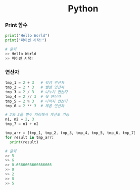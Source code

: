 <h1 align = "center"> Python </h1>

### Print 함수
``` python
print("Hello World")
print("파이썬 시작!")

# 출력 
>> Hello World
>> 파이썬 시작!
```

### 연산자
``` python
tmp_1 = 2 + 3   # 덧셈 연산자
tmp_2 = 2 * 3   # 뺄셈 연산자
tmp_3 = 2 / 3   # 나누기 연산자
tmp_4 = 2 // 3  # 몫 연산자
tmp_5 = 2 % 3   # 나머지 연산자
tmp_6 = 2 ** 3  # 제곱 연산자

# 2와 3을 변수 처리해서 계산도 가능
n1, n2 = 2, 3
tmp_7 = n1 + n2

tmp_arr = [tmp_1, tmp_2, tmp_3, tmp_4, tmp_5, tmp_6, tmp_7]
for result in tmp_arr:
  print(result)

# 출력
>> 5
>> 6
>> 0.6666666666666666
>> 0
>> 2
>> 8
>> 5
```
